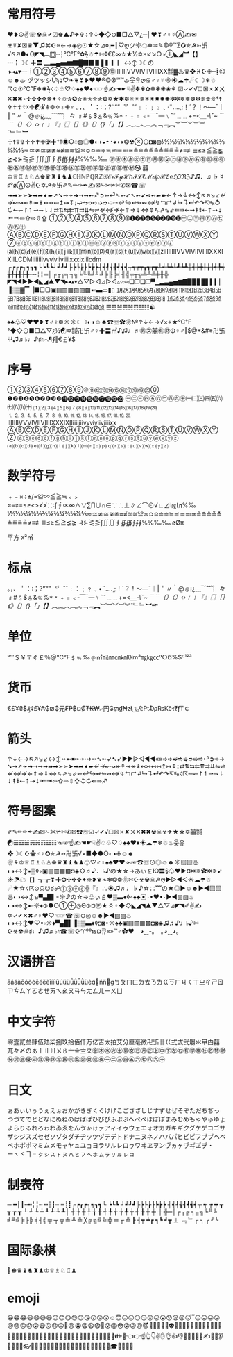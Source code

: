 # 常用符号

❤❥☮✌☏☢☠✔☑♚▲♪✈✞÷↑↓◆◇⊙■□△▽¿─│♥❣♂♀☿Ⓐ✍✉☣☤✘☒♛▼♫⌘☪≈←→◈◎☉★☆⊿※¡━┃♡ღツ☼☁❅♒✎©®™Σ✪✯☭➳卐√↖↗●◐Θ◤◥︻〖〗┄┆℃℉°✿ϟ☃☂✄¢€£∞✫★½✡×↙↘○◑⊕◣◢︼【】┅┇☽☾✚〓
▂▃▄▅▆▇█▉▊▋▌▍▎▏↔↕☽☾の·▸◂▴▾┈┊①②③④⑤⑥⑦⑧⑨⑩ⅠⅡⅢⅣⅤⅥⅦⅧⅨⅩ㍿▓♨♛❖♓☪✙┉┋☹☺☻ت
ヅツッシÜϡﭢ™℠℗©®♥❤❥❣❦❧♡۵웃유ღ♋♂♀☿☼☀☁☂☄☾☽❄☃☈⊙☉℃℉❅✺ϟ☇♤♧♡♢♠♣♥♦☜☞☝✍☚☛☟✌✽✾✿❁❃❋❀⚘
☑✓✔√☐☒✗✘ㄨ✕✖✖⋆✢✣✤✥❋✦✧✩✰✪✫✬✭✮✯❂✡★✱✲✳✴✵✶✷✸✹✺✻✼❄❅❆❇❈❉❊†☨✞✝☥☦☓☩☯☧☬☸✡♁✙♆
。，、＇：∶；?‘’“”〝〞ˆˇ﹕︰﹔﹖﹑·¨….¸;！´？！～—ˉ｜‖＂〃｀@﹫¡¿﹏﹋﹌︴々
﹟#﹩$﹠&﹪%*﹡﹢﹦﹤‐￣¯―﹨ˆ˜﹍﹎+=<＿_-\ˇ~﹉﹊（）〈〉‹›﹛﹜『』〖〗［］《》〔〕{}「」【】︵︷︿︹︽_﹁﹃︻︶︸﹀︺︾ˉ﹂﹄︼
☩☨☦✞✛✜✝✙✠✚†‡◉○◌◍◎●◐◑◒◓◔◕◖◗❂☢⊗⊙◘◙◍⅟½⅓⅕⅙⅛⅔⅖⅚⅜¾⅗⅝⅞⅘≂≃≄≅≆≇≈≉≊≋≌≍≎≏≐≑≒≓≔≕≖≗≘≙≚≛≜≝≞≟≠≡≢≣≤≥≦≧≨≩⊰⊱⋛⋚
∫∬∭∮∯∰∱∲∳%℅‰‱
㊣㊎㊍㊌㊋㊏㊐㊊㊚㊛㊤㊥㊦㊧㊨㊒㊞㊑㊒㊓㊔㊕㊖㊗㊘㊜㊝㊟㊠㊡㊢㊩㊪㊫㊬㊭㊮㊯㊰㊙㉿
囍♔♕♖♗♘♙♚♛♜♝♞♟ℂℍℕℙℚℝℤℬℰℯℱℊℋℎℐℒℓℳℴ℘ℛℭ℮ℌℑℜℨ♪♫♩♬♭♮♯°øⒶ☮✌☪✡☭✯卐✐✎✏✑✒✍✉✁✂✃✄✆✉☎☏
➟➡➢➣➤➥➦➧➨➚➘➙➛➜➝➞➸♐➲➳⏎➴➵➶➷➸➹➺➻➼➽←↑→↓↔↕↖↗↘↙↚↛↜↝↞↟↠↡↢↣↤↥↦↧↨➫➬➩➪➭➮➯➱↩↪↫↬↭↮↯↰↱↲↳↴↵↶↷↸↹↺↻↼↽↾↿⇀⇁⇂⇃⇄⇅⇆⇇⇈⇉⇊⇋⇌⇍⇎⇏⇐⇑⇒⇓⇔⇕⇖⇗⇘⇙⇚⇛⇜⇝⇞⇟⇠⇡⇢⇣⇤⇥⇦⇧⇨⇩⇪
➀➁➂➃➄➅➆➇➈➉➊➋➌➍➎➏➐➑➒➓㊀㊁㊂㊃㊄㊅㊆㊇㊈㊉
ⒶⒷⒸⒹⒺⒻⒼⒽⒾⒿⓀⓁⓂⓃⓄⓅⓆⓇⓈⓉⓊⓋⓌⓍⓎⓏⓐⓑⓒⓓⓔⓕⓖⓗⓘⓙⓚⓛⓜⓝⓞⓟⓠⓡⓢⓣⓤⓥⓦⓧⓨⓩ
⒜⒝⒞⒟⒠⒡⒢⒣⒤⒥⒦⒧⒨⒩⒪⒫⒬⒭⒮⒯⒰⒱⒲⒳⒴⒵ⅠⅡⅢⅣⅤⅥⅦⅧⅨⅩⅪⅫⅬⅭⅮⅯⅰⅱⅲⅳⅴⅵⅶⅷⅸⅹⅺⅻⅼⅽⅾⅿ
┌┍┎┏┐┑┒┓└┕┖┗┘┙┚┛├┝┞┟┠┡┢┣┤┥┦┧┨┩┪┫┬┭┮┯┰┱┲┳┴┵┶┷┸┹┺┻┼┽┾┿╀╁╂╃╄╅╆╇╈╉╊╋╌╍╎╏═║╒╓╔╕╖╗╘╙╚╛╜╝╞╟╠╡╢╣╤╥╦╧╨╩╪╫╬
◤◥◄►▶◀◣◢▲▼◥▸◂▴▾△▽▷◁⊿▻◅▵▿▹◃❏❐❑❒▀▁▂▃▄▅▆▇▉▊▋█▌▍▎▏▐░▒▓▔▕■□▢▣▤▥▦▧▨▩▪▫▬▭▮▯
㋀㋁㋂㋃㋄㋅㋆㋇㋈㋉
㋊㋋㏠㏡㏢㏣㏤㏥㏦㏧㏨㏩㏪㏫㏬㏭㏮㏯㏰㏱㏲㏳㏴㏵㏶㏷㏸㏹㏺㏻㏼㏽㏾
㍙㍚㍛㍜㍝㍞㍟㍠㍡㍢㍣㍤㍥㍦㍧㍨㍩㍪㍫㍬㍭㍮㍯㍰㍘
☰☲☱☴☵☶☳☷☯

♠♣♧♡♥❤❥❣♂♀✲☀☼☾☽◐◑☺☻☎☏✿❀№↑↓←→√×÷★℃℉°◆◇⊙■□△▽¿½☯✡㍿卍卐♂♀✚〓㎡♪♫♩♬㊚㊛囍㊒㊖Φ♀♂‖$@*&#※卍卐Ψ♫♬♭♩♪♯♮⌒¶∮‖€￡¥$

# 序号

①②③④⑤⑥⑦⑧⑨⑩⑪⑫⑬⑭⑮⑯⑰⑱⑲⑳⓪
❶❷❸❹❺❻❼❽❾❿⓫⓬⓭⓮⓯⓰⓱⓲⓳⓴
㊀㊁㊂㊃㊄㊅㊆㊇㊈㊉㈠㈡㈢㈣㈤㈥㈦㈧㈨㈩
⑴⑵⑶⑷⑸⑹⑺⑻⑼⑽⑾⑿⒀⒁⒂⒃⒄⒅⒆⒇
⒈⒉⒊⒋⒌⒍⒎⒏⒐⒑⒒⒓⒔⒕⒖⒗⒘⒙⒚⒛
ⅠⅡⅢⅣⅤⅥⅦⅧⅨⅩⅪⅫⅰⅱⅲⅳⅴⅵⅶⅷⅸⅹ
ⒶⒷⒸⒹⒺⒻⒼⒽⒾⒿⓀⓁⓂⓃⓄⓅⓆⓇⓈⓉⓊⓋⓌⓍⓎⓏ
ⓐⓑⓒⓓⓔⓕⓖⓗⓘⓙⓚⓛⓜⓝⓞⓟⓠⓡⓢⓣⓤⓥⓦⓧⓨⓩ
⒜⒝⒞⒟⒠⒡⒢⒣⒤⒥⒦⒧⒨⒩⒪⒫⒬⒭⒮⒯⒰⒱⒲⒳⒴⒵

# 数学符号

﹢﹣×÷±/=≌∽≦≧≒﹤﹥≈≡≠=≤≥<>≮≯∷∶∫∮∝∞∧∨∑∏∪∩∈∵∴⊥∥∠⌒⊙√∟⊿㏒㏑%‰
⅟½⅓⅕⅙⅛⅔⅖⅚⅜¾⅗⅝⅞⅘≂≃≄≅≆≇≈≉≊≋≌≍≎≏≐≑≒≓≔≕≖≗≘≙≚≛≜≝≞≟≠≡≢≣≤≥≦≧≨≩
⊰⊱⋛⋚∫∬∭∮∯∰∱∲∳%℅‰‱øØπ

平方
x²㎡

# 标点

。，、＇：∶；?‘’“”〝〞ˆˇ﹕︰﹔﹖﹑•¨….¸;！´？！～—ˉ｜‖＂〃｀@﹫¡¿﹏﹋﹌︴々﹟#﹩$﹠&﹪%*﹡﹢﹦﹤‐￣¯―﹨ˆ˜﹍﹎+=<＿_-\ˇ~﹉﹊（）〈〉‹›﹛﹜『』〖〗［］《》〔〕{}「」【】︵︷︿︹︽_﹁﹃︻︶︸﹀︺︾ˉ﹂﹄︼❝❞

# 单位

°′″＄￥〒￠￡％＠℃℉﹩﹪‰﹫㎡㏕㎜㎝㎞㏎m³㎎㎏㏄º○¤%$º¹²³

# 货币

€£Ұ₴$₰¢₤¥₳₲₪₵元₣₱฿¤₡₮₭₩ރ円₢₥₫₦zł﷼₠₧₯₨Kčर₹ƒ₸￠

# 箭头

↑↓←→↖↗↘↙↔↕➻➼➽➸➳➺➻➴➵➶➷➹▶►▷◁◀◄«»➩➪➫➬➭➮➯➱⏎➲➾➔➘➙➚➛➜➝➞➟➠➡➢➣➤➥➦➧➨↚↛↜↝↞↟↠↠↡↢↣↤↤↥↦↧↨⇄⇅⇆⇇⇈⇉⇊⇋⇌⇍⇎⇏⇐⇑⇒⇓⇔⇖⇗⇘⇙⇜↩↪↫↬↭↮↯↰↱↲↳↴↵↶↷↸↹☇☈↼↽↾↿⇀⇁⇂⇃⇞⇟⇠⇡⇢⇣⇤⇥⇦⇧⇨⇩⇪↺↻⇚⇛♐

# 符号图案

✐✎✏✑✒✍✉✁✂✃✄✆✉☎☏☑✓✔√☐☒✗✘ㄨ✕✖✖☢☠☣✈★☆✡囍㍿☯☰☲☱☴☵☶☳☷☜☞☝✍☚☛☟✌♤♧♡♢♠♣♥♦☀☁☂❄☃♨웃유❖☽☾☪✿♂♀✪✯☭➳卍卐√×■◆●○◐◑✙☺☻❀⚘♔♕♖♗♘♙♚♛♜♝♞♟♧♡♂♀♠♣♥❤☜☞☎☏⊙◎☺☻☼▧▨♨◐◑↔↕▪▒◊◦▣▤▥▦▩◘◈◇♬♪♩♭♪の★☆→あぃ￡Ю〓§♤♥▶¤✲❈✿✲❈➹☀☂☁【】┱┲❣✚✪✣✤✥✦❉❥❦❧❃❂❁❀✄☪☣☢☠☭ღ▶▷◀◁☀☁☂☃☄★☆☇☈⊙☊☋☌☍ⓛⓞⓥⓔ╬『』∴☀♫♬♩♭♪☆∷﹌の★◎▶☺☻►◄▧▨♨◐◑↔↕↘▀▄█▌◦☼♪の☆→♧ぃ￡❤▒▬♦◊◦♠♣▣۰•❤•۰►◄▧▨♨◐◑↔↕▪▫☼♦⊙●○①⊕◎Θ⊙¤㊣★☆♀◆◇◣◢◥▲▼△▽⊿◤◥✐✌✍✡✓✔✕✖♂♀♥♡☜☞☎☏⊙◎☺☻►◄▧▨♨◐◑↔↕♥♡▪▫☼♦▀▄█▌▐░▒▬♦◊◘◙◦☼♠♣▣▤▥▦▩◘◙◈♫♬♪♩♭♪✄☪☣☢☠♯♩♪♫♬♭♮☎☏☪♈ºº₪¤큐«»™♂✿♥　◕‿-｡　｡◕‿◕｡

# 汉语拼音

āáǎàōóǒòēéěèīíǐìūúǔùǖǘǚǜüêɑńňɡㄅㄆㄇㄈㄉㄊㄋㄌㄍㄎㄏㄐㄑㄒㄓㄔㄕㄖㄗㄘㄙㄚㄛㄜㄝㄞㄟㄠㄡㄢㄣㄤㄥㄦㄧㄨㄩ

# 中文字符

零壹贰叁肆伍陆柒捌玖拾佰仟万亿吉太拍艾分厘毫微卍卐卄巜弍弎弐朤氺曱甴囍兀々〆のぁ〡〢〣〤〥〦〧〨〩㊎㊍㊌㊋㊏㊚㊛㊐㊊㊣㊤㊥㊦㊧㊨㊒㊫㊑㊓㊔㊕㊖㊗㊘㊜㊝㊞㊟㊠㊡㊢㊩㊪㊬㊭㊮㊯㊰㊀㊁㊂㊃㊄㊅㊆㊇㊈㊉

# 日文

ぁあぃいぅうぇえぉおかがきぎくぐけげこごさざしじすずせぜそぞただちぢっつづてでとどなにぬねのはばぱひびぴふぶぷへべぺほぼぽまみむめもゃやゅゆょよらりるれろゎわゐゑをんゔゕゖァアィイゥウェエォオカガキギクグケゲコゴサザシジスズセゼソゾタダチヂッツヅテデトドナニヌネノハバパヒビピフブプヘベペホボポマミムメモャヤュユョヨラリルレロヮワヰヱヲンヴヵヶヷヸヹヺ・ーヽヾヿ゠ㇰㇱㇲㇳㇴㇵㇶㇷㇸㇹㇺㇻㇼㇽㇾㇿ

# 制表符

─ ━│┃╌╍╎╏┄ ┅┆┇┈ ┉┊┋┌┍┎┏┐┑┒┓└ ┕┖┗ ┘┙┚┛├┝┞┟┠┡┢┣ ┤┥┦┧┨┩┪┫┬ ┭ ┮ ┯ ┰ ┱ ┲ ┳ ┴ ┵ ┶ ┷ ┸ ┹ ┺ ┻┼ ┽ ┾ ┿ ╀ ╁ ╂ ╃ ╄ ╅ ╆ ╇ ╈ ╉ ╊ ╋ ╪ ╫ ╬═║╒╓╔ ╕╖╗╘╙╚ ╛╜╝╞╟╠ ╡╢╣╤ ╥ ╦ ╧ ╨ ╩ ╳╔ ╗╝╚ ╬ ═ ╓ ╩ ┠ ┨┯ ┷┏ ┓┗ ┛┳ ⊥ ﹃ ﹄┌ ╮ ╭ ╯╰

# 国际象棋

👑♚♛♝♞♜♟♔♕♗♘♖♟

# emoji

😀😁😂😃😄😅😆😉😊😋😎😍😘😗😙😚☺😇😐😑😶😏😣😥😮😯😪😫😴😌😛😜😝😒😓😔😕😲😷😖😞😟😤😢😭😦😧😨😬😰😱😳😵😡😠😈👿👹👺💀👻👽👦👧👨👩👴👵👶👱👮👲👳👷👸💂🎅👰👼💆💇🙍🙎🙅🙆💁🙋🙇🙌🙏👤👥🚶🏃👯💃👫👬👭💏💑👪💪👈👉☝👆👇✌✋👌👍👎✊👊👋👏👐✍👣👀👂👃👅👄💋👓👔👕👖👗👘👙👚👛👜👝🎒💼👞👟👠👡👢👑👒🎩🎓💄💅💍🌂
